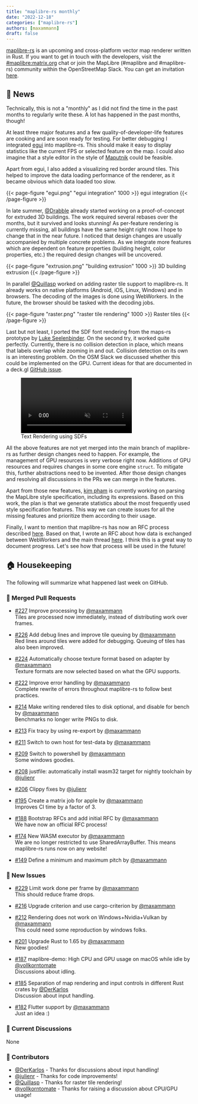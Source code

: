 ```yaml
---
title: "maplibre-rs monthly"
date: "2022-12-18"
categories: ["maplibre-rs"]
authors: [maxammann]
draft: false
---
```


[maplibre-rs](https://github.com/maplibre/maplibre-rs) is an upcoming and cross-platform vector map renderer written in Rust. If you want to get in touch with the developers, visit the [#maplibre:matrix.org](https://matrix.to/#/#mapr:matrix.org) chat or join the MapLibre (#maplibre and #maplibre-rs) community within the OpenStreetMap Slack. You can get an invitation [here](https://slack.openstreetmap.us/).

## 📰 News

Technically, this is not a "monthly" as I did not find the time in the past months to regularly write these.
A lot has happened in the past months, though!

At least three major features and a few quality-of-developer-life features are cooking and are soon ready for testing.
For better debugging I integrated [egui](https://github.com/emilk/egui) into maplibre-rs. This should make it easy to display statistics like the current FPS or selected feature on the map. I could also imagine that a style editor in the style of [Maputnik](https://maputnik.github.io/) could be feasible.

Apart from egui, I also added a visualizing red border around tiles. This helped to improve the data loading performance of the renderer, as it became obvious which data loaded too slow.

{{< page-figure "egui.png" "egui integration" 1000 >}}
egui integration
{{< /page-figure >}}

In late summer, [@Drabble](https://github.com/Drabble) already started working on a proof-of-concept for extruded 3D buildings. The work required several rebases over the months, but it survived and looks stunning!
As per-feature rendering is currently missing, all buildings have the same height right now. I hope to change that in the near future.
I noticed that design changes are usually accompanied by multiple concrete problems.
As we integrate more features which are dependent on feature properties (building height, color properties, etc.) the required design changes will be uncovered.

{{< page-figure "extrusion.png" "building extrusion" 1000 >}}
3D building extrusion
{{< /page-figure >}}

In parallel [@Quillasp](https://github.com/Quillasp) worked on adding raster tile support to maplibre-rs. It already works on native platforms (Android, iOS, Linux, Windows) and in browsers. The decoding of the images is done using WebWorkers. In the future, the browser should be tasked with the decoding jobs.

{{< page-figure "raster.png" "raster tile rendering" 1000 >}}
Raster tiles
{{< /page-figure >}}

Last but not least, I ported the SDF font rendering from the maps-rs prototype by [Luke Seelenbinder](https://github.com/lseelenbinder).
On the second try, it worked quite perfectly. Currently, there is no collision detection in place, which means that labels overlap while zooming in and out. Collision detection on its own is an interesting problem. On the OSM Slack we discussed whether this could be implemented on the GPU.
Current ideas for that are documented in a deck.gl [GitHub issue](https://github.com/visgl/deck.gl/issues/7374).

<figure>
  <video
    class="w-50 p-3"
    src="sdf-rendering.webm"
    autoplay
    muted
    loop
  ></video>
  
  <figcaption>
    Text Rendering using SDFs
  </figcaption>
</figure>

All the above features are not yet merged into the main branch of maplibre-rs as further design changes need to happen.
For example, the management of GPU resources is very verbose right now. Additions of GPU resources and requires changes in some core
engine `struct`. To mitigate this, further abstractions need to be invented.
After those design changes and resolving all discussions in the PRs we can merge in the features.

Apart from those new features, [kim pham](https://github.com/kimpham54) is currently working on parsing the MapLibre style specification, including its expressions.
Based on this work, the plan is that we generate statistics about the most frequently used style specification features.
This way we can create issues for all the missing features and prioritize them according to their usage.

Finally, I want to mention that maplibre-rs has now an RFC process described [here](https://maplibre.org/maplibre-rs/docs/book/rfc/0001-rfc-process.html). Based on that, I wrote an RFC about how data is exchanged between WebWorkers and the main thread [here](https://github.com/maplibre/maplibre-rs/pull/223). I think this is a great way to document progress. Let's see how that process will be used in the future!

## 🏠 Housekeeping

The following will summarize what happened last week on GitHub.

### 🎁 Merged Pull Requests

- [#227](https://github.com/maplibre/maplibre-rs/pull/227) Improve processing by [@maxammann](https://github.com/maxammann)<br>
  Tiles are processed now immediately, instead of distributing work over frames.

- [#226](https://github.com/maplibre/maplibre-rs/pull/226) Add debug lines and improve tile queuing by [@maxammann](https://github.com/maxammann)<br>
  Red lines around tiles were added for debugging. Queuing of tiles has also been improved.

- [#224](https://github.com/maplibre/maplibre-rs/pull/224) Automatically choose texture format based on adapter by [@maxammann](https://github.com/maxammann)<br>
  Texture formats are now selected based on what the GPU supports.

- [#222](https://github.com/maplibre/maplibre-rs/pull/222) Improve error handling by [@maxammann](https://github.com/maxammann)<br>
  Complete rewrite of errors throughout maplibre-rs to follow best practices.

- [#214](https://github.com/maplibre/maplibre-rs/pull/214) Make writing rendered tiles to disk optional, and disable for bench by [@maxammann](https://github.com/maxammann)<br>
  Benchmarks no longer write PNGs to disk.

- [#213](https://github.com/maplibre/maplibre-rs/pull/213) Fix tracy by using re-export by [@maxammann](https://github.com/maxammann)<br>

- [#211](https://github.com/maplibre/maplibre-rs/pull/211) Switch to own host for test-data by [@maxammann](https://github.com/maxammann)<br>

- [#209](https://github.com/maplibre/maplibre-rs/pull/209) Switch to powershell by [@maxammann](https://github.com/maxammann)<br>
  Some windows goodies.

- [#208](https://github.com/maplibre/maplibre-rs/pull/208) justfile: automatically install wasm32 target for nightly toolchain by [@julienr](https://github.com/julienr)<br>

- [#206](https://github.com/maplibre/maplibre-rs/pull/206) Clippy fixes by [@julienr](https://github.com/julienr)<br>

- [#195](https://github.com/maplibre/maplibre-rs/pull/195) Create a matrix job for apple by [@maxammann](https://github.com/maxammann)<br>
  Improves CI time by a factor of 3.

- [#188](https://github.com/maplibre/maplibre-rs/pull/188) Bootstrap RFCs and add initial RFC by [@maxammann](https://github.com/maxammann)<br>
  We have now an official RFC process!

- [#174](https://github.com/maplibre/maplibre-rs/pull/174) New WASM executor by [@maxammann](https://github.com/maxammann)<br>
  We are no longer restricted to use SharedArrayBuffer. This means maplibre-rs runs now on any website!

- [#149](https://github.com/maplibre/maplibre-rs/pull/149) Define a minimum and maximum pitch by [@maxammann](https://github.com/maxammann)<br>

### 🎁 New Issues

- [#229](https://github.com/maplibre/maplibre-rs/issues/229) Limit work done per frame by [@maxammann](https://github.com/maxammann)<br>
  This should reduce frame drops.

- [#216](https://github.com/maplibre/maplibre-rs/issues/216) Upgrade criterion and use cargo-criterion by [@maxammann](https://github.com/maxammann)<br>

- [#212](https://github.com/maplibre/maplibre-rs/issues/212) Rendering does not work on Windows+Nvidia+Vulkan by [@maxammann](https://github.com/maxammann)<br>
  This could need some reproduction by windows folks.

- [#201](https://github.com/maplibre/maplibre-rs/issues/201) Upgrade Rust to 1.65 by [@maxammann](https://github.com/maxammann)<br>
  New goodies!

- [#187](https://github.com/maplibre/maplibre-rs/issues/187) maplibre-demo: High CPU and GPU usage on macOS while idle by [@vollkorntomate](https://github.com/vollkorntomate)<br>
  Discussions about idling.

- [#185](https://github.com/maplibre/maplibre-rs/issues/185) Separation of map rendering and input controls in different Rust crates by [@DerKarlos](https://github.com/DerKarlos)<br>
  Discussion about input handling.

- [#182](https://github.com/maplibre/maplibre-rs/issues/182) Flutter support by [@maxammann](https://github.com/maxammann)<br>
  Just an idea :)

### 🧵 Current Discussions

None

### 👋 Contributors

- [@DerKarlos](https://github.com/DerKarlos) - Thanks for discussions about input handling!
- [@julienr](https://github.com/julienr) - Thanks for code improvements!
- [@Quillasp](https://github.com/Quillasp) - Thanks for raster tile rendering!
- [@vollkorntomate](https://github.com/vollkorntomate) - Thanks for raising a discussion about CPU/GPU usage!
